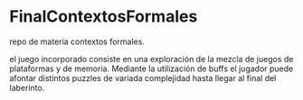 # FinalContextosFormales
repo de materia contextos formales.

el juego incorporado consiste en una exploración de la mezcla de juegos 
de plataformas y de memoria. Mediante la utilización de buffs el jugador puede afontar 
distintos puzzles de variada complejidad hasta llegar al final del laberinto.
